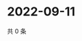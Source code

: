 # 2022-09-11

共 0 条

<!-- BEGIN WEIBO -->
<!-- 最后更新时间 Sun Sep 11 2022 14:09:31 GMT+0800 (China Standard Time) -->

<!-- END WEIBO -->
